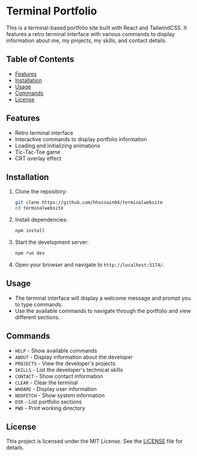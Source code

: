 # Terminal Portfolio

This is a terminal-based portfolio site built with React and TailwindCSS. It features a retro terminal interface with various commands to display information about me, my projects, my skills, and contact details.

## Table of Contents

- [Features](#features)
- [Installation](#installation)
- [Usage](#usage)
- [Commands](#commands)
- [License](#license)

## Features

- Retro terminal interface
- Interactive commands to display portfolio information
- Loading and initializing animations
- Tic-Tac-Toe game
- CRT overlay effect

## Installation

1. Clone the repository:

    ```sh
    git clone https://github.com/hhussain04/terminalwebsite
    cd terminalwebsite
    ```

2. Install dependencies:

    ```sh
    npm install
    ```

3. Start the development server:

    ```sh
    npm run dev
    ```

4. Open your browser and navigate to `http://localhost:5174/`.

## Usage

- The terminal interface will display a welcome message and prompt you to type commands.
- Use the available commands to navigate through the portfolio and view different sections.

## Commands

- `HELP` - Show available commands
- `ABOUT` - Display information about the developer
- `PROJECTS` - View the developer's projects
- `SKILLS` - List the developer's technical skills
- `CONTACT` - Show contact information
- `CLEAR` - Clear the terminal
- `WHOAMI` - Display user information
- `NEOFETCH` - Show system information
- `DIR` - List portfolio sections
- `PWD` - Print working directory

## License

This project is licensed under the MIT License. See the [LICENSE](LICENSE) file for details.
